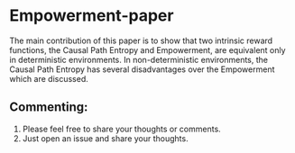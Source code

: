 # Empowerment-paper
The main contribution of this paper is to show that two intrinsic reward functions, the Causal Path Entropy and Empowerment, are equivalent only in deterministic environments. In non-deterministic environments, the Causal Path Entropy has several disadvantages over the Empowerment which are discussed.

## Commenting:
1. Please feel free to share your thoughts or comments. 
2. Just open an issue and share your thoughts. 
